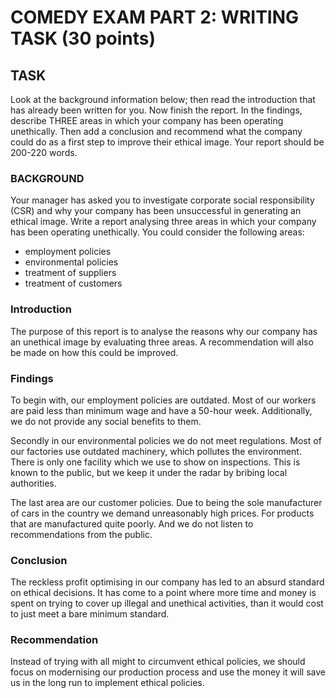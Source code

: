 # COMEDY EXAM PART 2: WRITING TASK (30 points)
## TASK
Look at the background information below; then read the introduction that has already been written for you. Now finish the report.
In the findings, describe THREE areas in which your company has been operating unethically.
Then add a conclusion and recommend what the company could do as a first step to improve their ethical image.
Your report should be 200-220 words.

### BACKGROUND

Your manager has asked you to investigate corporate social responsibility (CSR) and why your company has been unsuccessful in generating an ethical image. Write a report analysing three areas in which your company has been operating unethically. You could consider the following areas:

* employment policies
* environmental policies
* treatment of suppliers
* treatment of customers

### Introduction

The purpose of this report is to analyse the reasons why our company has an unethical image by evaluating three areas. A recommendation will also be made on how this could be improved.

### Findings
To begin with, our employment policies are outdated. Most of our workers are paid less than minimum wage and have a 50-hour week. Additionally, we do not provide any social benefits to them. 


Secondly in our environmental policies we do not meet regulations. Most of our factories use outdated machinery, which pollutes the environment. There is only one facility which we use to show on inspections. This is known to the public, but we keep it under the radar by bribing local authorities. 


The last area are our customer policies. Due to being the sole manufacturer of cars in the country we demand unreasonably high prices. For products that are manufactured quite poorly. And we do not listen to recommendations from the public.

### Conclusion

The reckless profit optimising in our company has led to an absurd standard on ethical decisions. It has come to a point where more time and money is spent on trying to cover up illegal and unethical activities, than it would cost to just meet a bare minimum standard.
### Recommendation
Instead of trying with all might to circumvent ethical policies, we should focus on modernising our production process and use the money it will save us in the long run to implement ethical policies.


